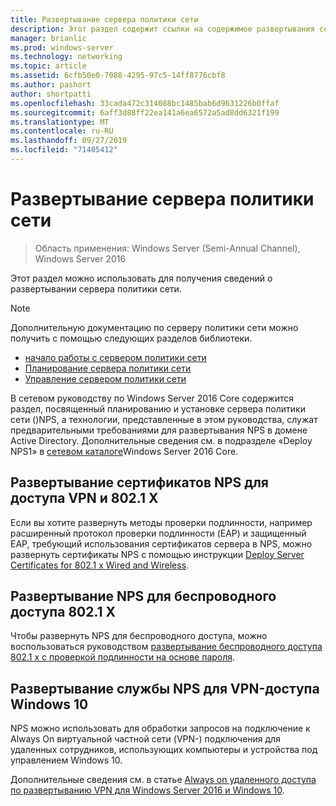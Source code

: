 ```yaml
---
title: Развертывание сервера политики сети
description: Этот раздел содержит ссылки на содержимое развертывания сервера политики сети для Windows Server 2016 и содержит ссылки на дополнительные рекомендации по NPS.
manager: brianlic
ms.prod: windows-server
ms.technology: networking
ms.topic: article
ms.assetid: 6cfb50e0-7088-4295-97c5-14ff8776cbf8
ms.author: pashort
author: shortpatti
ms.openlocfilehash: 33cada472c314088bc1485bab6d9631226b0ffaf
ms.sourcegitcommit: 6aff3d88ff22ea141a6ea6572a5ad8dd6321f199
ms.translationtype: MT
ms.contentlocale: ru-RU
ms.lasthandoff: 09/27/2019
ms.locfileid: "71405412"
---
```

# <a name="deploy-network-policy-server"></a>Развертывание сервера политики сети

>Область применения: Windows Server (Semi-Annual Channel), Windows Server 2016

Этот раздел можно использовать для получения сведений о развертывании сервера политики сети.

>[!NOTE]
>Дополнительную документацию по серверу политики сети можно получить с помощью следующих разделов библиотеки.  
>- [начало работы с сервером политики сети](nps-getstart-top.md)
>- [Планирование сервера политики сети](nps-plan-top.md)
>- [Управление сервером политики сети](nps-manage-top.md)

В сетевом руководству по Windows Server 2016 Core содержится раздел, посвященный планированию и установке сервера политики сети \(\)NPS, а технологии, представленные в этом руководства, служат предварительными требованиями для развертывания NPS в домене Active Directory. Дополнительные сведения см. в подразделе «Deploy NPS1» в [сетевом каталоге](https://technet.microsoft.com/windows-server-docs/networking/core-network-guide/core-network-guide#BKMK_deployNPS1)Windows Server 2016 Core.

## <a name="deploy-nps-certificates-for-vpn-and-8021x-access"></a>Развертывание сертификатов NPS для доступа VPN и 802.1 X

Если вы хотите развернуть методы проверки подлинности, например расширенный протокол проверки подлинности \(EAP\) и защищенный EAP, требующий использования сертификатов сервера в NPS, можно развернуть сертификаты NPS с помощью инструкции [Deploy Server Certificates for 802.1 x Wired and Wireless](https://technet.microsoft.com/windows-server-docs/networking/core-network-guide/cncg/server-certs/deploy-server-certificates-for-802.1x-wired-and-wireless-deployments).

## <a name="deploy-nps-for-8021x-wireless-access"></a>Развертывание NPS для беспроводного доступа 802.1 X

Чтобы развернуть NPS для беспроводного доступа, можно воспользоваться руководством [развертывание беспроводного доступа 802.1 x с проверкой подлинности на основе пароля](https://technet.microsoft.com/windows-server-docs/networking/core-network-guide/cncg/wireless/a-deploy-8021x-wireless-access).

## <a name="deploy-nps-for-windows-10-vpn-access"></a>Развертывание службы NPS для VPN-доступа Windows 10

NPS можно использовать для обработки запросов на подключение к Always On виртуальной частной сети \(VPN-\) подключения для удаленных сотрудников, использующих компьютеры и устройства под управлением Windows 10.

Дополнительные сведения см. в статье [Always on удаленного доступа по развертыванию VPN для Windows Server 2016 и Windows 10](https://docs.microsoft.com/windows-server/remote/remote-access/vpn/always-on-vpn/deploy/always-on-vpn-deploy).

